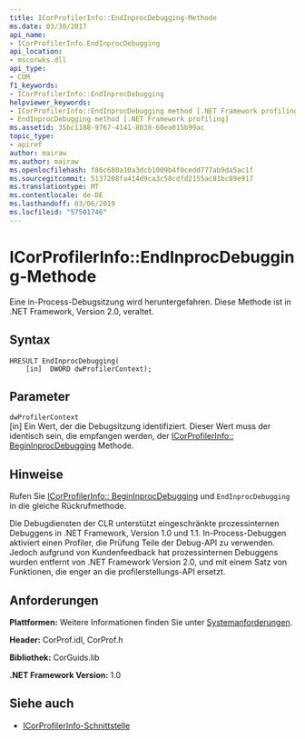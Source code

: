 ```yaml
---
title: ICorProfilerInfo::EndInprocDebugging-Methode
ms.date: 03/30/2017
api_name:
- ICorProfilerInfo.EndInprocDebugging
api_location:
- mscorwks.dll
api_type:
- COM
f1_keywords:
- ICorProfilerInfo::EndInprocDebugging
helpviewer_keywords:
- ICorProfilerInfo::EndInprocDebugging method [.NET Framework profiling]
- EndInprocDebugging method [.NET Framework profiling]
ms.assetid: 35bc1188-9767-4141-8038-60ea015b99ac
topic_type:
- apiref
author: mairaw
ms.author: mairaw
ms.openlocfilehash: f86c680a10a3dcb1009b4f0cedd777ab9da5ac1f
ms.sourcegitcommit: 5137208fa414d9ca3c58cdfd2155ac81bc89e917
ms.translationtype: MT
ms.contentlocale: de-DE
ms.lasthandoff: 03/06/2019
ms.locfileid: "57501746"
---
```

# <a name="icorprofilerinfoendinprocdebugging-method"></a>ICorProfilerInfo::EndInprocDebugging-Methode
Eine in-Process-Debugsitzung wird heruntergefahren. Diese Methode ist in .NET Framework, Version 2.0, veraltet.  
  
## <a name="syntax"></a>Syntax  
  
```  
HRESULT EndInprocDebugging(  
    [in]  DWORD dwProfilerContext);  
```  
  
## <a name="parameters"></a>Parameter  
 `dwProfilerContext`  
 [in] Ein Wert, der die Debugsitzung identifiziert. Dieser Wert muss der identisch sein, die empfangen werden, der [ICorProfilerInfo:: BeginInprocDebugging](../../../../docs/framework/unmanaged-api/profiling/icorprofilerinfo-begininprocdebugging-method.md) Methode.  
  
## <a name="remarks"></a>Hinweise  
 Rufen Sie [ICorProfilerInfo:: BeginInprocDebugging](../../../../docs/framework/unmanaged-api/profiling/icorprofilerinfo-begininprocdebugging-method.md) und `EndInprocDebugging` in die gleiche Rückrufmethode.  
  
 Die Debugdiensten der CLR unterstützt eingeschränkte prozessinternen Debuggens in .NET Framework, Version 1.0 und 1.1. In-Process-Debuggen aktiviert einen Profiler, die Prüfung Teile der Debug-API zu verwenden. Jedoch aufgrund von Kundenfeedback hat prozessinternen Debuggens wurden entfernt von .NET Framework Version 2.0, und mit einem Satz von Funktionen, die enger an die profilerstellungs-API ersetzt.  
  
## <a name="requirements"></a>Anforderungen  
 **Plattformen:** Weitere Informationen finden Sie unter [Systemanforderungen](../../../../docs/framework/get-started/system-requirements.md).  
  
 **Header:** CorProf.idl, CorProf.h  
  
 **Bibliothek:** CorGuids.lib  
  
 **.NET Framework Version:** 1.0  
  
## <a name="see-also"></a>Siehe auch
- [ICorProfilerInfo-Schnittstelle](../../../../docs/framework/unmanaged-api/profiling/icorprofilerinfo-interface.md)
